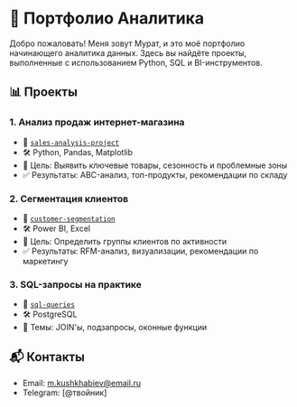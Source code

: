 
# 💼 Портфолио Аналитика

Добро пожаловать! Меня зовут Мурат, и это моё портфолио начинающего аналитика данных. Здесь вы найдёте проекты, выполненные с использованием Python, SQL и  BI-инструментов.

## 📊 Проекты

### 1. Анализ продаж интернет-магазина
- 📁 [`sales-analysis-project`](./sales-analysis-project)
- 🛠️ Python, Pandas, Matplotlib
- 📄 Цель: Выявить ключевые товары, сезонность и проблемные зоны
- ✅ Результаты: ABC-анализ, топ-продукты, рекомендации по складу

### 2. Сегментация клиентов
- 📁 [`customer-segmentation`](./customer-segmentation)
- 🛠️ Power BI, Excel
- 📄 Цель: Определить группы клиентов по активности
- ✅ Результаты: RFM-анализ, визуализации, рекомендации по маркетингу

### 3. SQL-запросы на практике
- 📁 [`sql-queries`](./sql-queries)
- 🛠️ PostgreSQL
- 📄 Темы: JOIN'ы, подзапросы, оконные функции

## 📬 Контакты
- Email: m.kushkhabiev@email.ru
- Telegram: [@твойник]

